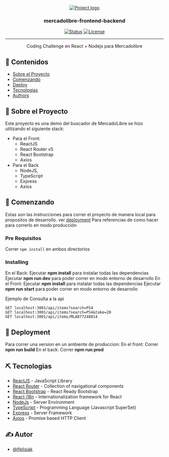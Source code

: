 <p align="center">
  <a href="" rel="noopener">
 <img src="https://http2.mlstatic.com/frontend-assets/ui-navigation/5.10.1/mercadolibre/logo__large_plus.png" alt="Project logo"></a>
</p>

<h3 align="center">mercadolibre-frontend-backend</h3>

<div align="center">

[![Status](https://img.shields.io/badge/status-active-success.svg)]()
[![License](https://img.shields.io/badge/license-MIT-blue.svg)](/LICENSE)

</div>

---

<p align="center"> Coding Challenge en React + Nodejs para Mercadolibre
    <br> 
</p>

## 📝 Contenidos

- [Sobre el Proyecto](#about)
- [Comenzando](#getting_started)
- [Deploy](#deployment)
- [Tecnologias](#built_using)
- [Authors](#authors)

## 🧐 Sobre el Proyecto <a name = "about"></a>

Este proyecto es una demo del buscador de MercadoLibre se hizo utilizando el siguiente stack:
* Para el Front:
  * ReactJS
  * React Router v5
  * React Bootstrap 
  * Axios
* Para el Back
  * NodeJS,
  * TypeScript
  * Express
  * Axios

## 🏁 Comenzando <a name = "getting_started"></a>

Estas son las instrucciones para correr el proyecto de manera local para propositos de desarrollo. ver [deployment](#deployment) Para referencias de como hacer para correrlo en modo producción

### Pre Requisitos

Correr `npm install` en ambos directorios

### Installing
En el Back:
Ejecutar **npm install** para instalar todas las dependencias
Ejecutar **npm run dev** para poder correr en modo entorno de desarrollo
En el Front:
Ejecutar **npm install** para instalar todas las dependencias
Ejecutar **npm run start** para poder correr en modo entorno de desarrollo
 
Ejemplo de Consulta a la api
```
GET localhost:3001/api/items?search=PS4
GET localhost:3001/api/items?search=PS4&take=20
GET localhost:3001/api/items/MLA877248014
```

## 🚀 Deployment <a name = "deployment"></a>

Para correr una version en un ambiente de produccion:
En el front:
  Correr **npm run build**
En el back:
  Correr **npm run prod**

## ⛏️ Tecnologias <a name = "built_using"></a>

- [ReactJS](https://es.reactjs.org/) - JavaScript Library
- [React Router](https://reactrouter.com/web/) - Collection of navigational components
- [React Bootstrap](https://react-bootstrap.github.io/) - React Ready Bootstrap
- [React i18n](https://react.i18next.com/) - Internationalization framework for React
- [NodeJs](https://nodejs.org/en/) - Server Environment
- [TypeScript](https://nodejs.org/en/) - Programming Language (Javascript SuperSet)
- [Express](https://expressjs.com/) - Server Framework
- [Axios](https://nodejs.org/en/) - Promise based HTTP Client

## ✍️ Autor <a name = "authors"></a>

- [@lfelisiak](https://github.com/lfelisiak)
